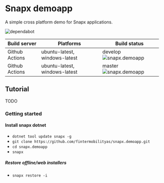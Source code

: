 # Snapx demoapp

A simple cross platform demo for Snapx applications.

![dependabot](https://api.dependabot.com/badges/status?host=github&repo=fintermobilityas/snapx.demoapp)

| Build server | Platforms | Build status |
|--------------|----------|--------------|
| Github Actions | ubuntu-latest, windows-latest | develop ![snapx.demoapp](https://github.com/fintermobilityas/snapx.demoapp/workflows/demoapp/badge.svg?branch=develop) |
| Github Actions | ubuntu-latest, windows-latest | master ![snapx.demoapp](https://github.com/fintermobilityas/snapx.demoapp/workflows/demoapp/badge.svg?branch=master) |

## Tutorial

TODO

### Getting started

#### Install snapx dotnet 

- `dotnet tool update snapx -g`
- `git clone https://github.com/fintermobilityas/snapx.demoapp.git`
- `cd snapx.demoapp`
- `snapx`

##### Restore offline/web installers

- `snapx restore -i`
